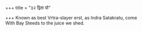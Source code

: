 +++
title = "३२ द्विता यो"

+++
Known as best Vrtra-slayer erst, as Indra Satakratu, come  
     With Bay Steeds to the juice we shed.
